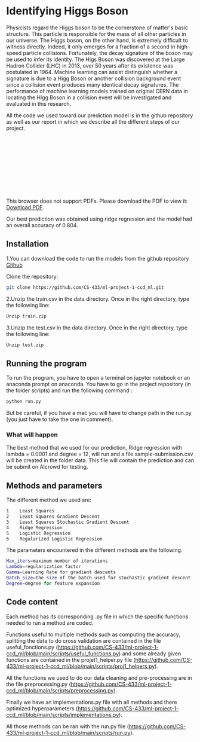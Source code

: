 # Identifying Higgs Boson 

Physicists regard the Higgs boson to be the cornerstone of matter's basic structure. This particle is responsible for the mass of all other particles in our universe. The Higgs boson, on the other hand, is extremely difficult to witness directly. Indeed, it only emerges for a fraction of a second in high-speed particle collisions. Fortunately, the decay signature of the boson may be used to infer its identity.
The Higs Boson was discovered at the Large Hadron Collider (LHC) in 2013, over 50 years after its existence was postulated in 1964. Machine learning can assist distinguish whether a signature is due to a Higg Boson or another collision background event since a collision event produces many identical decay signatures. The performance of machine learning models trained on original CERN data in locating the Higg Boson in a collision event will be investigated and evaluated in this research.

All the code we used toward our prediction model is in the github repository as well as our report in which we describe all the different steps of our project.

<object data="https://github.com/CS-433/ml-project-1-ccd_ml/blob/main/Machine_Learning_to_discover_Higgs_Boson.pdf" type="application/pdf" width="700px" height="700px">
    <embed src="https://github.com/CS-433/ml-project-1-ccd_ml/blob/main/Machine_Learning_to_discover_Higgs_Boson.pdf">
        <p>This browser does not support PDFs. Please download the PDF to view it: <a href="https://github.com/CS-433/ml-project-1-ccd_ml/blob/main/Machine_Learning_to_discover_Higgs_Boson.pdf">Download PDF</a>.</p>
    </embed>
</object>

Our best prediction was obtained using ridge regression and the model had an overall accuracy of 0.804.

## Installation

1.You can download the code to run the models from the github repository [Github](https://github.com/CS-433/ml-project-1-ccd_ml.git)


Clone the repository:
```bash
git clone https://github.com/CS-433/ml-project-1-ccd_ml.git
```
2.Unzip the train.csv in the data directory. Once in the right directory, type the following line:

```bash
Unzip train.zip
```
3.Unzip the test.csv in the data directory. Once in the right directory, type the following line:

```bash
Unzip test.zip
```
## Running the program
To run the program, you have to open a terminal on jupyter notebook or an anaconda prompt on anaconda. You have to go in the project repository (in the folder scripts) and run the following command :
```bash
python run.py
```
But be careful, if you have a mac you will have to change path in the run.py (you just have to take the one in comment).
### What will happen
The best method that we used for our prediction, Ridge regression with lambda = 0.0001 and degree = 12, will run and a file sample-submission.csv will be created in the folder data. This file will contain the prediction and can be submit on AIcrowd for testing.


## Methods and parameters
 The different method we used are:
```bash
1    Least Squares
2    Least Squares Gradient Descent
3    Least Squares Stochastic Gradient Descent
4    Ridge Regression
5    Logistic Regression
6    Regularized Logistic Regression
```
The parameters encountered in the different methods are the following.

```bash
Max_iters=maximum number of iterations
Lambda=regularization factor
Gamma=Learning Rate for gradient descents
Batch_size=the size of the batch used for stochastic gradient descent
Degree=degree for feature expansion
```
## Code content
Each method has its corresponding .py file in which the specific functions needed to run a method are coded.

Functions useful to multiple methods such as computing the accuracy, splitting the data to do cross validation are contained in the file useful_fonctions.py (https://github.com/CS-433/ml-project-1-ccd_ml/blob/main/scripts/useful_functions.py) and some already given functions are contained in the projet1_helper.py file (https://github.com/CS-433/ml-project-1-ccd_ml/blob/main/scripts/proj1_helpers.py).

All the functions we used to do our data cleaning and pre-processing are in the file preprocessing.py (https://github.com/CS-433/ml-project-1-ccd_ml/blob/main/scripts/preprocessing.py).

Finally we have an implementations.py file with all methods and there optimized hyperparameters (https://github.com/CS-433/ml-project-1-ccd_ml/blob/main/scripts/implementations.py). 

All those methods can be ran with the run.py file (https://github.com/CS-433/ml-project-1-ccd_ml/blob/main/scripts/run.py). 

